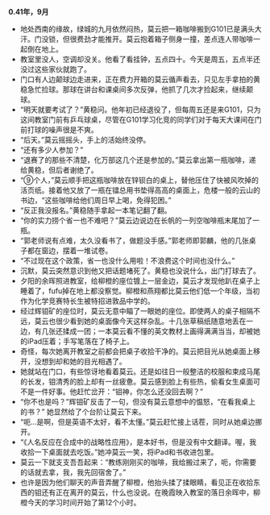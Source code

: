 **0.41年，9月**
*  地处西南的缘故，绿城的九月依然闷热，莫云把一箱咖啡搬到G101已是满头大汗。门没锁，但很费劲才能推开。莫云抱着箱子侧身一撞，差点连人带咖啡一起倒在地上。
*  教室里没人，空调却没关。他看了看挂钟，五点四十。今天是周五，五点半还没过这些家伙就跑了。
*  门口有人边颠球边走进来，正在费力开箱的莫云循声看去，只见左手拿拍的黄稳急忙捡球。那球在讲台和课桌间多次反弹，他抓了几次才捡起来，继续颠球。
*  “明天就要考试了？”黄稳问。他年初已经退役了，但每周五还是来G101，只为这间教室门前有乒乓球桌，尽管在G101学习化竞的同学们对于每天大课间在门前打球的噪声很是不爽。
*  “后天。”莫云摇摇头，手上的活始终没停。
*  “还有多少人参加？”
*  “退赛了的那些不清楚，化万部这几个还是参加的。”莫云拿出第一瓶咖啡，递给黄稳，但后者谢绝了。
*  “⑨个人，”莫云顺手把这瓶咖啡放在锌钡白的桌上，替他压住了快被风吹掉的活页纸。接着他又放了一瓶在镭总用书垫得高高的桌面上，危楼一般的云山的书边，“这些咖啡给他们周日早上喝，免得犯困。”
*  “反正我没报名。”黄稳随手拿起一本笔记翻了翻。
*  “你的实力捞个省一也不难吧？”莫云边说边在长帆的一列空咖啡瓶末尾加了一瓶。
*  “郭老师说有点难，太久没看书了，做题没手感。”郭老师即郭麟，他的几张桌子都在窗边，摆着一堆试卷。
*  “不过现在这个政策，省一也没什么用啦！不浪费这个时间也没什么。”
*  沉默，莫云突然意识到他又把话题堵死了。黄稳也没说什么，出门打球去了。
*  夕阳的余晖照进教室，给柳橙的座位镀上一层金边，莫云才发现他趴在桌子上睡着了，fufu掉在地上都没察觉。柳橙和燕翔都比莫云他们低一个年级，当初作为化学竞赛特长生被特招进敦品中学的。
*  经过辉钼矿的座位时，莫云无意中瞄了一眼她的座位。即使两人的桌子相隔不远，莫云也很少看到她的桌面像今天这样杂乱。十几张草稿纸随意地丢在一边，有几张还揉成一团；一本莫云看不懂的英文教材上画得满满当当，却被她的iPad压着；手写笔落在了椅子上。
*  奇怪，每次她离开教室之前都会把桌子收拾干净的。莫云把目光从她桌面上移开，没想到却和她的目光相遇了。
*  她就站在门口，有些惊讶地看着莫云。还是如往日一般整洁的校服和束成马尾的长发，钼清秀的脸上却有一丝疲惫。莫云感到脸上有些热，偷看女生桌面可不是一件好事。他赶忙岔开：“钼神，你怎么还没回去啊？”
*  “你不也是吗？”辉钼矿反击了一句，但没有莫云意想中的愠怒，“在看我桌上的书？”
她显然给了个台阶让莫云下来。
*  “呃…是啊，但是英语不太好，看不太懂。”莫云赶忙接上话茬，同时从她桌边挪开。
*  “《人名反应在合成中的战略性应用》，是本好书，但是没有中文翻译。喔，我收拾一下桌面就去吃饭。”她冲莫云一笑，将iPad和书收进包里。
*  莫云一下就支支吾吾起来：“教练刚刚买的咖啡，我给搬过来了，呃，你需要的话就去拿，我，我先回宿舍了。”
*  也许是因为他们聊天的声音弄醒了柳橙，他抬头揉了揉眼睛，看见正在收拾东西的钼还有正在离开的莫云，什么也没说。在晚霞映入教室的落日余晖中，柳橙今天的学习时间开始了第12个小时。
